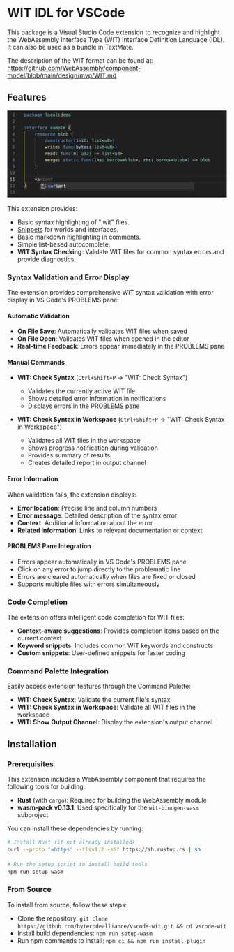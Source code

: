 # WIT IDL for VSCode

This package is a Visual Studio Code extension to recognize and highlight the WebAssembly Interface Type (WIT) Interface Definition Language (IDL). It can also be used as a bundle in TextMate.

The description of the WIT format can be found at: https://github.com/WebAssembly/component-model/blob/main/design/mvp/WIT.md


## Features

![Screenshot](images/screenshot.png)

This extension provides:
- Basic syntax highlighting of ".wit" files.
- [Snippets](https://code.visualstudio.com/docs/editor/userdefinedsnippets) for worlds and interfaces.
- Basic markdown highlighting in comments.
- Simple list-based autocomplete.
- **WIT Syntax Checking**: Validate WIT files for common syntax errors and provide diagnostics.

### Syntax Validation and Error Display

The extension provides comprehensive WIT syntax validation with error display in VS Code's PROBLEMS pane:

#### Automatic Validation
- **On File Save**: Automatically validates WIT files when saved
- **On File Open**: Validates WIT files when opened in the editor
- **Real-time Feedback**: Errors appear immediately in the PROBLEMS pane

#### Manual Commands
- **WIT: Check Syntax** (`Ctrl+Shift+P` → "WIT: Check Syntax")
  - Validates the currently active WIT file
  - Shows detailed error information in notifications
  - Displays errors in the PROBLEMS pane

- **WIT: Check Syntax in Workspace** (`Ctrl+Shift+P` → "WIT: Check Syntax in Workspace")
  - Validates all WIT files in the workspace
  - Shows progress notification during validation
  - Provides summary of results
  - Creates detailed report in output channel

#### Error Information
When validation fails, the extension displays:
- **Error location**: Precise line and column numbers
- **Error message**: Detailed description of the syntax error
- **Context**: Additional information about the error
- **Related information**: Links to relevant documentation or context

#### PROBLEMS Pane Integration
- Errors appear automatically in VS Code's PROBLEMS pane
- Click on any error to jump directly to the problematic line
- Errors are cleared automatically when files are fixed or closed
- Supports multiple files with errors simultaneously

### Code Completion

The extension offers intelligent code completion for WIT files:

- **Context-aware suggestions**: Provides completion items based on the current context
- **Keyword snippets**: Includes common WIT keywords and constructs
- **Custom snippets**: User-defined snippets for faster coding

### Command Palette Integration

Easily access extension features through the Command Palette:

- **WIT: Check Syntax**: Validate the current file's syntax
- **WIT: Check Syntax in Workspace**: Validate all WIT files in the workspace
- **WIT: Show Output Channel**: Display the extension's output channel

## Installation

### Prerequisites

This extension includes a WebAssembly component that requires the following tools for building:

- **Rust** (with `cargo`): Required for building the WebAssembly module
- **wasm-pack v0.13.1**: Used specifically for the `wit-bindgen-wasm` subproject

You can install these dependencies by running:
```bash
# Install Rust (if not already installed)
curl --proto '=https' --tlsv1.2 -sSf https://sh.rustup.rs | sh

# Run the setup script to install build tools
npm run setup-wasm
```

### From Source

To install from source, follow these steps:
* Clone the repository: `git clone https://github.com/bytecodealliance/vscode-wit.git && cd vscode-wit`
* Install build dependencies: `npm run setup-wasm`
* Run npm commands to install:
`npm ci && npm run install-plugin`
